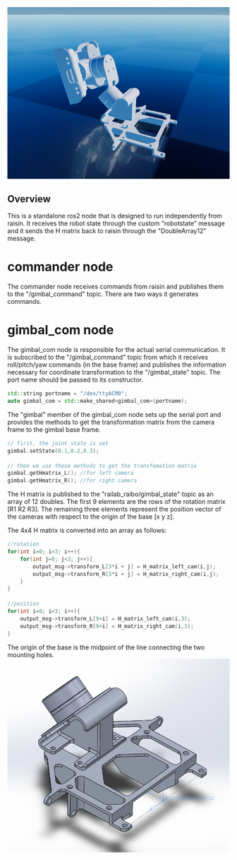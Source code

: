 ![](images/gimbal_raisim.png)
## Overview

This is a standalone ros2 node that is designed to run independently from raisin.
It receives the robot state through the custom "robotstate" message and it sends the H matrix back to raisin through the "DoubleArray12" message.

# commander node
The commander node receives commands from raisin and publishes them to the "/gimbal_command" topic. There are two ways it generates commands.

# gimbal_com node
The gimbal_com node is responsible for the actual serial communication.
It is subscribed to the "/gimbal_command" topic from which it receives roll/pitch/yaw commands (in the base frame) and publishes the information necessary for coordinate transformation to the "/gimbal_state" topic.
The port name should be passed to its constructor.

```cpp
std::string portname = "/dev/ttyACM0";
auto gimbal_com = std::make_shared<gimbal_com>(portname);
```

The "gimbal" member of the gimbal_com node sets up the serial port and provides the methods to get the transformation matrix from the camera frame to the gimbal base frame.

```cpp
// first, the joint state is set
gimbal.setState(0.1,0.2,0.3);

// then we use these methods to get the transfomation matrix
gimbal.getHmatrix_L(); //for left camera
gimbal.getHmatrix_R(); //for right camera
```

The H matrix is published to the "railab_raibo/gimbal_state" topic as an array of 12 doubles.
The first 9 elements are the rows of the rotation matrix [R1 R2 R3]. The remaining three elements represent the position vector of the cameras with respect to the origin of the base [x y z].

The 4x4 H matrix is converted into an array as follows:
```cpp
//rotation
for(int i=0; i<3; i++){
    for(int j=0; j<3; j++){
        output_msg->transform_L[3*i + j] = H_matrix_left_cam(i,j);
        output_msg->transform_R[3*i + j] = H_matrix_right_cam(i,j);
    }
}

//position
for(int i=0; i<3; i++){
    output_msg->transform_L[9+i] = H_matrix_left_cam(i,3);
    output_msg->transform_R[9+i] = H_matrix_right_cam(i,3);
}
```
The origin of the base is the midpoint of the line connecting the two mounting holes.
![Base Origin](images/base_origin.png)
